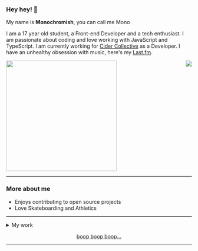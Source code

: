 ### Hey hey! 👋

My name is **Monochromish**, you can call me Mono

I am a 17 year old student, a Front-end Developer and a tech enthusiast.
I am passionate about coding and love working with JavaScript and TypeScript. I am currently working for [Cider Collective](https://github.com/ciderapp) as a Developer.
I have an unhealthy obsession with music, here's my [Last.fm](https://www.last.fm/user/Monochromish).

<a href="https://discord.com/users/500315184510795819">
   <img src="https://lanyard-profile-readme.vercel.app/api/500315184510795819?hideTimestamp=true&idleMessage=Mostly%20sleeping💤" align="right" />
</a>

<a href="https://github.com/Monochromish/lastfm-profile-readme">
   <img width=300 src="https://lastfm-profile-readme.vercel.app/api/Monochromish" align="center" />
</a>

---

### More about me

* Enjoys contributing to open source projects
* Love Skateboarding and Athletics


---

<details>
  <summary>My work</summary>
   
   <br />
   <br />
   
   I spend most of my time contributing to open-source projects. While many of my current projects are private, I do have one open-source project that I'm particularly proud of: [Kalopsia-Bot](https://github.com/Monochromish/Kalopsia-Bot).

Kalopsia-Bot is a powerful Discord bot written in JavaScript that comes packed with a wide range of moderation, fun, economy, music, and utility commands. Consider starring the repository and checking it out for yourself.

</details>

<p align="center">
   <a href="https://personal-website-monochromish.vercel.app/" target="_blank" rel="nofollow">
      boop boop boop...
   </a>
</p>

---
